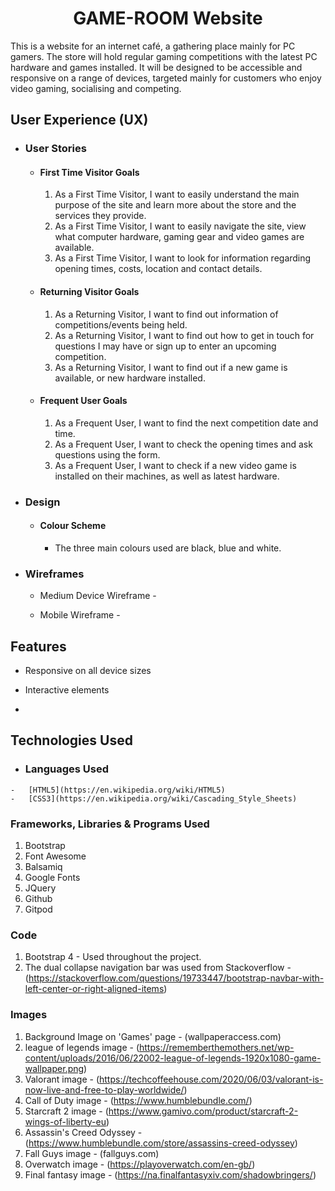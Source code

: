 <h1 align="center">GAME-ROOM Website</h1>

This is a website for an internet café, a gathering place mainly for PC gamers. The store will hold regular gaming competitions with the latest PC hardware and games installed. It will be designed to be accessible and responsive on a range of devices, targeted mainly for customers who enjoy video gaming, socialising and competing.

## User Experience (UX)

-   ### User Stories

    -    #### First Time Visitor Goals

            1. As a First Time Visitor, I want to easily understand the main purpose of the site and learn more about the store and the services they provide.
            2. As a First Time Visitor, I want to easily navigate the site, view what computer hardware, gaming gear and video games are available.
            3. As a First Time Visitor, I want to look for information regarding opening times, costs, location and contact details.

    -    #### Returning Visitor Goals

            1. As a Returning Visitor, I want to find out information of competitions/events being held.
            2. As a Returning Visitor, I want to find out how to get in touch for questions I may have or sign up to enter an upcoming competition.
            3. As a Returning Visitor, I want to find out if a new game is available, or new hardware installed.

    -    #### Frequent User Goals
            
            1. As a Frequent User, I want to find the next competition date and time.
            2. As a Frequent User, I want to check the opening times and ask questions using the form.
            3. As a Frequent User, I want to check if a new video game is installed on their machines, as well as latest hardware.


-   ### Design
    -   #### Colour Scheme
        -   The three main colours used are black, blue and white.


*   ### Wireframes

    -   Medium Device Wireframe - 

    -   Mobile Wireframe - 


## Features

-   Responsive on all device sizes

-   Interactive elements

-   

## Technologies Used

*    ### Languages Used

    -   [HTML5](https://en.wikipedia.org/wiki/HTML5)
    -   [CSS3](https://en.wikipedia.org/wiki/Cascading_Style_Sheets)


### Frameworks, Libraries & Programs Used

1. Bootstrap 
1. Font Awesome
1. Balsamiq
1. Google Fonts
1. JQuery
1. Github
1. Gitpod


### Code

1. Bootstrap 4 - Used throughout the project.
2. The dual collapse navigation bar was used from Stackoverflow - (https://stackoverflow.com/questions/19733447/bootstrap-navbar-with-left-center-or-right-aligned-items)



### Images

1. Background Image on 'Games' page - (wallpaperaccess.com)
2. league of legends image - (https://rememberthemothers.net/wp-content/uploads/2016/06/22002-league-of-legends-1920x1080-game-wallpaper.png)
3. Valorant image - (https://techcoffeehouse.com/2020/06/03/valorant-is-now-live-and-free-to-play-worldwide/)
4. Call of Duty image - (https://www.humblebundle.com/)
5. Starcraft 2 image - (https://www.gamivo.com/product/starcraft-2-wings-of-liberty-eu)
6. Assassin's Creed Odyssey - (https://www.humblebundle.com/store/assassins-creed-odyssey)
7. Fall Guys image - (fallguys.com)
8. Overwatch image - (https://playoverwatch.com/en-gb/)
9. Final fantasy image - (https://na.finalfantasyxiv.com/shadowbringers/)